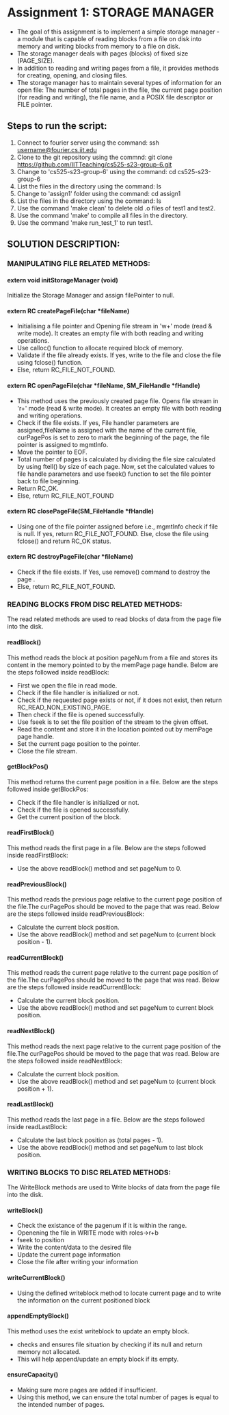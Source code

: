 
# Assignment 1: STORAGE MANAGER

- The goal of this assignment is to implement a simple storage manager - a module that is capable of reading blocks from a file on disk into memory and writing blocks from memory to a file on disk.<br>
- The storage manager deals with pages (blocks) of fixed size (PAGE_SIZE). <br>
- In addition to reading and writing pages from a file, it provides methods for creating, opening, and closing files. <br>
- The storage manager has to maintain several types of information for an open file: The number of total pages in the file, the current page position (for reading and writing), the file name, and a POSIX file descriptor or FILE pointer. <br>

## Steps to run the script:

1. Connect to fourier server using the command: ssh username@fourier.cs.iit.edu
2. Clone to the git repository using the commnd: git clone https://github.com/IITTeaching/cs525-s23-group-6.git
3. Change to 'cs525-s23-group-6' using the command: cd cs525-s23-group-6
4. List the files in the directory using the command: ls
5. Change to 'assign1' folder using the command: cd assign1
6. List the files in the directory using the command: ls
7. Use the command 'make clean' to delete old .o files of test1 and test2.
8. Use the command 'make' to compile all files in the directory.
9. Use the command 'make run_test_1' to run test1.


## SOLUTION DESCRIPTION:

### MANIPULATING FILE RELATED METHODS:

#### extern void initStorageManager (void)
Initialize the Storage Manager and assign filePointer to null.

#### extern RC createPageFile(char *fileName)

- Initialising a file pointer and Opening file stream in 'w+' mode (read & write mode). It creates an empty file with both reading and writing operations.
- Use calloc() function to allocate required block of memory.
- Validate if the file already exists. If yes, write to the file and close the file using fclose() function.
- Else, return RC_FILE_NOT_FOUND.

#### extern RC openPageFile(char *fileName, SM_FileHandle *fHandle)

- This method uses the previously created page file. Opens file stream in 'r+' mode (read & write mode). It creates an empty file with both reading and writing operations.
- Check if the file exists. If yes, File handler parameters are assigned,fileName is assigned with the name of the current file, curPagePos is set to zero to mark the beginning of the page, the file pointer is assigned to mgmtInfo.
- Move the pointer to EOF.
- Total number of pages is calculated by dividing the file size calculated by using ftell() by size of each page.
Now, set the calculated values to file handle parameters and use fseek() function to set the file pointer back to file beginning.
- Return RC_OK.
- Else, return RC_FILE_NOT_FOUND

#### extern RC closePageFile(SM_FileHandle *fHandle)

- Using one of the file pointer assigned before i.e., mgmtInfo check if file is null. If yes, return RC_FILE_NOT_FOUND. Else, close the file using fclose() and return RC_OK status.

#### extern RC destroyPageFile(char *fileName)
- Check if the file exists. If Yes, use remove() command to destroy the page .
- Else, return RC_FILE_NOT_FOUND.



### READING BLOCKS FROM DISC RELATED METHODS:

The read related methods are used to read blocks of data from the page file into the disk.

#### readBlock()
This method reads the block at position pageNum from a file and stores its content in the memory pointed to by the memPage page handle. 
Below are the steps followed inside readBlock:
- First we open the file in read mode.
- Check if the file handler is initialized or not.
- Check if the requested page exists or not, if it does not exist, then return RC_READ_NON_EXISTING_PAGE.
- Then check if the file is opened successfully.
- Use fseek is to set the file position of the stream to the given offset.
- Read the content and store it in the location pointed out by memPage page handle.
- Set the current page position to the pointer.
- Close the file stream.

#### getBlockPos()
This method returns the current page position in a file. 
Below are the steps followed inside getBlockPos:
- Check if the file handler is initialized or not.
- Check if the file is opened successfully.
- Get the current position of the block.

#### readFirstBlock()
This method reads the first page in a file. 
Below are the steps followed inside readFirstBlock:
- Use the above readBlock() method and set pageNum to 0.

#### readPreviousBlock()
This method reads the previous page relative to the current page position of the file.The curPagePos should be moved to the page that was read. 
Below are the steps followed inside readPreviousBlock: 
- Calculate the current block position.
- Use the above readBlock() method and set pageNum to (current block position - 1).

#### readCurrentBlock()
This method reads the current page relative to the current page position of the file.The curPagePos should be moved to the page that was read. 
Below are the steps followed inside readCurrentBlock:
- Calculate the current block position.
- Use the above readBlock() method and set pageNum to current block position.

#### readNextBlock()
This method reads the next page relative to the current page position of the file.The curPagePos should be moved to the page that was read. 
Below are the steps followed inside readNextBlock:
- Calculate the current block position.
- Use the above readBlock() method and set pageNum to (current block position + 1).

#### readLastBlock()
This method reads the last page in a file. 
Below are the steps followed inside readLastBlock:
- Calculate the last block position as (total pages - 1).
- Use the above readBlock() method and set pageNum to last block position.


### WRITING BLOCKS TO DISC RELATED METHODS:

The WriteBlock  methods are used to Write blocks of data from the page file into the disk.

#### writeBlock()

- Check the existance of the pagenum if it is within the range.
- Openening the file in WRITE mode with roles->r+b
- fseek to position
- Write the content/data to the desired file 
- Update the current page information 
- Close the file after writing your information

####  writeCurrentBlock()

- Using the defined writeblock method to locate current page and to write the information on the current positioned block

#### appendEmptyBlock()
This method uses the exist writeblock to update an empty block.
- checks and ensures file situation by checking if its null and return memory not allocated. 
- This will help append/update an empty block if its empty.

#### ensureCapacity()
- Making sure more pages are added if insufficient.
- Using this method, we can ensure the total number of pages is equal to the intended number of pages.


